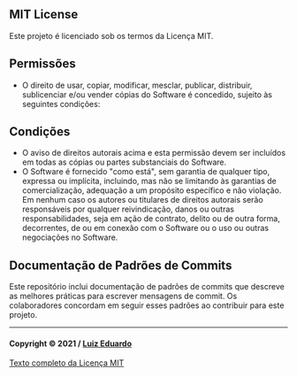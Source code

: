## MIT License

Este projeto é licenciado sob os termos da Licença MIT.

## Permissões

- O direito de usar, copiar, modificar, mesclar, publicar, distribuir, sublicenciar e/ou vender cópias do Software é concedido, sujeito às seguintes condições:

## Condições

- O aviso de direitos autorais acima e esta permissão devem ser incluídos em todas as cópias ou partes substanciais do Software.
- O Software é fornecido "como está", sem garantia de qualquer tipo, expressa ou implícita, incluindo, mas não se limitando às garantias de comercialização, adequação a um propósito específico e não violação. Em nenhum caso os autores ou titulares de direitos autorais serão responsáveis por qualquer reivindicação, danos ou outras responsabilidades, seja em ação de contrato, delito ou de outra forma, decorrentes, de ou em conexão com o Software ou o uso ou outras negociações no Software.

## Documentação de Padrões de Commits

Este repositório inclui documentação de padrões de commits que descreve as melhores práticas para escrever mensagens de commit. Os colaboradores concordam em seguir esses padrões ao contribuir para este projeto.

---

#### Copyright © 2021 / [Luiz Eduardo](https://github.com/Luiz-Eduardo-BL)
[Texto completo da Licença MIT](./LICENSE)
